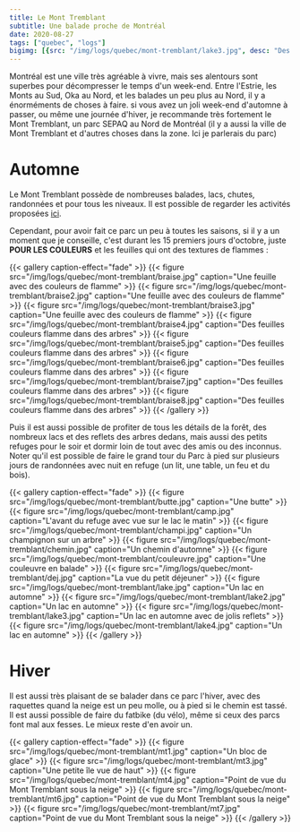 ```yaml
---
title: Le Mont Tremblant
subtitle: Une balade proche de Montréal
date: 2020-08-27
tags: ["quebec", "logs"]
bigimg: [{src: "/img/logs/quebec/mont-tremblant/lake3.jpg", desc: "Des conifères et leurs reflets"}]
---
```


Montréal est une ville très agréable à vivre, mais ses alentours sont superbes pour décompresser le temps d'un week-end. Entre l'Estrie, les Monts au Sud, Oka au Nord, et les balades un peu plus au Nord, il y a énorméments de choses à faire. si vous avez un joli week-end d'automne à passer, ou même une journée d'hiver, je recommande très fortement le Mont Tremblant, un parc SEPAQ au Nord de Montréal (il y a aussi la ville de Mont Tremblant et d'autres choses dans la zone. Ici je parlerais du parc)

# Automne

Le Mont Tremblant possède de nombreuses balades, lacs, chutes, randonnées et pour tous les niveaux. Il est possible de regarder les activités proposées [ici](https://www.sepaq.com/pq/mot/).

Cependant, pour avoir fait ce parc un peu à toutes les saisons, si il y a un moment que je conseille, c'est durant les 15 premiers jours d'octobre, juste **POUR LES COULEURS** et les feuilles qui ont des textures de flammes :


{{< gallery caption-effect="fade" >}}
  {{< figure src="/img/logs/quebec/mont-tremblant/braise.jpg" caption="Une feuille avec des couleurs de flamme" >}}
  {{< figure src="/img/logs/quebec/mont-tremblant/braise2.jpg" caption="Une feuille avec des couleurs de flamme" >}}
  {{< figure src="/img/logs/quebec/mont-tremblant/braise3.jpg" caption="Une feuille avec des couleurs de flamme" >}}
  {{< figure src="/img/logs/quebec/mont-tremblant/braise4.jpg" caption="Des feuilles couleurs flamme dans des arbres" >}}
  {{< figure src="/img/logs/quebec/mont-tremblant/braise5.jpg" caption="Des feuilles couleurs flamme dans des arbres" >}}
  {{< figure src="/img/logs/quebec/mont-tremblant/braise6.jpg" caption="Des feuilles couleurs flamme dans des arbres" >}}
  {{< figure src="/img/logs/quebec/mont-tremblant/braise7.jpg" caption="Des feuilles couleurs flamme dans des arbres" >}}
  {{< figure src="/img/logs/quebec/mont-tremblant/braise8.jpg" caption="Des feuilles couleurs flamme dans des arbres" >}}
{{< /gallery >}}

Puis il est aussi possible de profiter de tous les détails de la forêt, des nombreux lacs et des reflets des arbres dedans, mais aussi des petits refuges pour le soir et dormir loin de tout avec des amis ou des inconnus. Noter qu'il est possible de faire le grand tour du Parc à pied sur plusieurs jours de randonnées avec nuit en refuge (un lit, une table, un feu et du bois).


{{< gallery caption-effect="fade" >}}
  {{< figure src="/img/logs/quebec/mont-tremblant/butte.jpg" caption="Une butte" >}}
  {{< figure src="/img/logs/quebec/mont-tremblant/camp.jpg" caption="L'avant du refuge avec vue sur le lac le matin" >}}
  {{< figure src="/img/logs/quebec/mont-tremblant/champi.jpg" caption="Un champignon sur un arbre" >}}
  {{< figure src="/img/logs/quebec/mont-tremblant/chemin.jpg" caption="Un chemin d'automne" >}}
  {{< figure src="/img/logs/quebec/mont-tremblant/couleuvre.jpg" caption="Une couleuvre en balade" >}}
  {{< figure src="/img/logs/quebec/mont-tremblant/dej.jpg" caption="La vue du petit déjeuner" >}}
  {{< figure src="/img/logs/quebec/mont-tremblant/lake.jpg" caption="Un lac en automne" >}}
  {{< figure src="/img/logs/quebec/mont-tremblant/lake2.jpg" caption="Un lac en automne" >}}
  {{< figure src="/img/logs/quebec/mont-tremblant/lake3.jpg" caption="Un lac en automne avec de jolis reflets" >}}
  {{< figure src="/img/logs/quebec/mont-tremblant/lake4.jpg" caption="Un lac en automne" >}}
{{< /gallery >}}

# Hiver

Il est aussi très plaisant de se balader dans ce parc l'hiver, avec des raquettes quand la neige est un peu molle, ou à pied si le chemin est tassé. Il est aussi possible de faire du fatbike (du vélo), même si ceux des parcs font mal aux fesses. Le mieux reste d'en avoir un.

{{< gallery caption-effect="fade" >}}
  {{< figure src="/img/logs/quebec/mont-tremblant/mt1.jpg" caption="Un bloc de glace" >}}
  {{< figure src="/img/logs/quebec/mont-tremblant/mt3.jpg" caption="Une petite île vue de haut" >}}
  {{< figure src="/img/logs/quebec/mont-tremblant/mt4.jpg" caption="Point de vue du Mont Tremblant sous la neige" >}}
  {{< figure src="/img/logs/quebec/mont-tremblant/mt6.jpg" caption="Point de vue du Mont Tremblant sous la neige" >}}
  {{< figure src="/img/logs/quebec/mont-tremblant/mt7.jpg" caption="Point de vue du Mont Tremblant sous la neige" >}}
{{< /gallery >}}